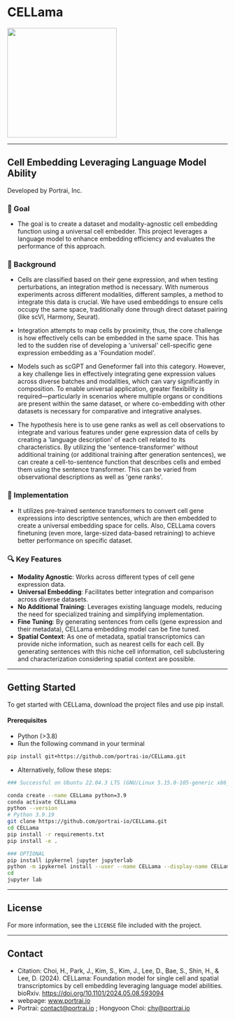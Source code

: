 # CELLama

<img src="https://github.com/portrai-io/CELLama/assets/103564171/f0211b49-2c8d-45a7-a223-b323c21c3ac1" style="width: 250px;">

---

## Cell Embedding Leveraging Language Model Ability

Developed by Portrai, Inc.

### 🥅 Goal
- The goal is to create a dataset and modality-agnostic cell embedding function using a universal cell embedder. This project leverages a language model to enhance embedding efficiency and evaluates the performance of this approach.

### :microscope: Background
- Cells are classified based on their gene expression, and when testing perturbations, an integration method is necessary. With numerous experiments across different modalities, different samples, a method to integrate this data is crucial. 
We have used embeddings to ensure cells occupy the same space, traditionally done through direct dataset pairing (like scVI, Harmony, Seurat).

- Integration attempts to map cells by proximity, thus, the core challenge is how effectively cells can be embedded in the same space. This has led to the sudden rise of developing a 'universal' cell-specific gene expression embedding as a 'Foundation model'.

- Models such as scGPT and Geneformer fall into this category. However, a key challenge lies in effectively integrating gene expression values across diverse batches and modalities, which can vary significantly in composition. To enable universal application, greater flexibility is required—particularly in scenarios where multiple organs or conditions are present within the same dataset, or where co-embedding with other datasets is necessary for comparative and integrative analyses.

- The hypothesis here is to use gene ranks as well as cell observations to integrate and various features under gene expression data of cells by creating a 'language description' of each cell related to its characteristics. By utilizing the 'sentence-transformer' without additional training (or additional training after generation sentences), we can create a cell-to-sentence function that describes cells and embed them using the sentence transformer. This can be varied from observational descriptions as well as 'gene ranks'.

### :microscope: Implementation
- It utilizes pre-trained sentence transformers to convert cell gene expressions into descriptive sentences, which are then embedded to create a universal embedding space for cells. Also, CELLama covers finetuning (even more, large-sized data-based retraining) to achieve better performance on specific dataset.

### :mag: Key Features
- **Modality Agnostic**: Works across different types of cell gene expression data.
- **Universal Embedding**: Facilitates better integration and comparison across diverse datasets.
- **No Additional Training**: Leverages existing language models, reducing the need for specialized training and simplifying implementation.
- **Fine Tuning**: By generating sentences from cells (gene expression and their metadata), CELLama embedding model can be fine tuned.
- **Spatial Context**: As one of metadata, spatial transcriptomics can provide niche information, such as nearest cells for each cell. By generating sentences with this niche cell information, cell subclustering and characterization considering spatial context are possible. 

---

## Getting Started
To get started with CELLama, download the project files and use pip install. 

#### Prerequisites
- Python (>3.8)
- Run the following command in your terminal
  
```bash
pip install git+https://github.com/portrai-io/CELLama.git
```

- Alternatively, follow these steps:

```bash
### Successful on Ubuntu 22.04.3 LTS (GNU/Linux 5.15.0-105-generic x86_64)

conda create --name CELLama python=3.9
conda activate CELLama
python --version
# Python 3.9.19
git clone https://github.com/portrai-io/CELLama.git 
cd CELLama
pip install -r requirements.txt
pip install -e .

### OPTIONAL
pip install ipykernel jupyter jupyterlab 
python -m ipykernel install --user --name CELLama --display-name CELLama
cd
jupyter lab
```

---

## License
For more information, see the `LICENSE` file included with the project.

---

## Contact
- Citation: 
Choi, H., Park, J., Kim, S., Kim, J., Lee, D., Bae, S., Shin, H., & Lee, D. (2024). CELLama: Foundation model for single cell and spatial transcriptomics by cell embedding leveraging language model abilities. bioRxiv. https://doi.org/10.1101/2024.05.08.593094
- webpage: www.portrai.io
- Portrai: contact@portrai.io ; Hongyoon Choi: chy@portrai.io
